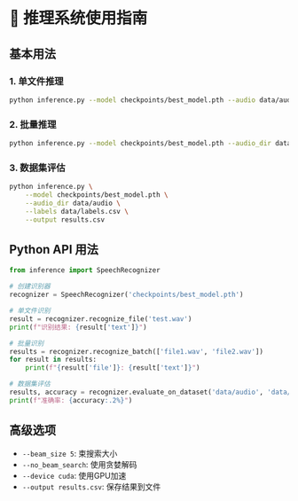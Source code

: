 
# 🎯 推理系统使用指南

## 基本用法

### 1. 单文件推理
```bash
python inference.py --model checkpoints/best_model.pth --audio data/audio/test.wav
```

### 2. 批量推理
```bash
python inference.py --model checkpoints/best_model.pth --audio_dir data/audio
```

### 3. 数据集评估
```bash
python inference.py \
    --model checkpoints/best_model.pth \
    --audio_dir data/audio \
    --labels data/labels.csv \
    --output results.csv
```

## Python API 用法

```python
from inference import SpeechRecognizer

# 创建识别器
recognizer = SpeechRecognizer('checkpoints/best_model.pth')

# 单文件识别
result = recognizer.recognize_file('test.wav')
print(f"识别结果: {result['text']}")

# 批量识别
results = recognizer.recognize_batch(['file1.wav', 'file2.wav'])
for result in results:
    print(f"{result['file']}: {result['text']}")

# 数据集评估
results, accuracy = recognizer.evaluate_on_dataset('data/audio', 'data/labels.csv')
print(f"准确率: {accuracy:.2%}")
```

## 高级选项

- `--beam_size 5`: 束搜索大小
- `--no_beam_search`: 使用贪婪解码
- `--device cuda`: 使用GPU加速
- `--output results.csv`: 保存结果到文件
